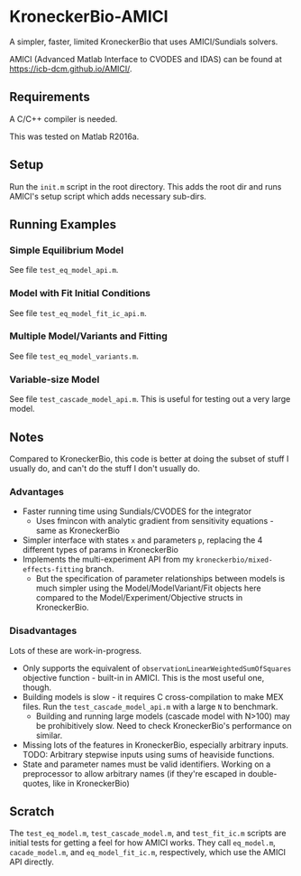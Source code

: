 # KroneckerBio-AMICI

A simpler, faster, limited KroneckerBio that uses AMICI/Sundials solvers.

AMICI (Advanced Matlab Interface to CVODES and IDAS) can be found at https://icb-dcm.github.io/AMICI/.

## Requirements

A C/C++ compiler is needed.

This was tested on Matlab R2016a.

## Setup

Run the `init.m` script in the root directory. This adds the root dir and runs AMICI's setup script which adds necessary sub-dirs.

## Running Examples

### Simple Equilibrium Model

See file `test_eq_model_api.m`.

### Model with Fit Initial Conditions

See file `test_eq_model_fit_ic_api.m`.

### Multiple Model/Variants and Fitting

See file `test_eq_model_variants.m`.

### Variable-size Model

See file `test_cascade_model_api.m`. This is useful for testing out a very large model.

## Notes

Compared to KroneckerBio, this code is better at doing the subset of stuff I usually do, and can't do the stuff I don't usually do.

### Advantages

- Faster running time using Sundials/CVODES for the integrator
	- Uses fmincon with analytic gradient from sensitivity equations - same as KroneckerBio
- Simpler interface with states `x` and parameters `p`, replacing the 4 different types of params in KroneckerBio
- Implements the multi-experiment API from my `kroneckerbio/mixed-effects-fitting` branch.
	- But the specification of parameter relationships between models is much simpler using the Model/ModelVariant/Fit objects here compared to the Model/Experiment/Objective structs in KroneckerBio.

### Disadvantages

Lots of these are work-in-progress.
- Only supports the equivalent of `observationLinearWeightedSumOfSquares` objective function - built-in in AMICI. This is the most useful one, though.
- Building models is slow - it requires C cross-compilation to make MEX files. Run the `test_cascade_model_api.m` with a large `N` to benchmark.
    - Building and running large models (cascade model with N>100) may be prohibitively slow. Need to check KroneckerBio's performance on similar.
- Missing lots of the features in KroneckerBio, especially arbitrary inputs. TODO: Arbitrary stepwise inputs using sums of heaviside functions.
- State and parameter names must be valid identifiers. Working on a preprocessor to allow arbitrary names (if they're escaped in double-quotes, like in KroneckerBio)

## Scratch

The `test_eq_model.m`, `test_cascade_model.m`, and `test_fit_ic.m` scripts are initial tests for getting a feel for how AMICI works. They call `eq_model.m`, `cacade_model.m`, and `eq_model_fit_ic.m`, respectively, which use the AMICI API directly.

